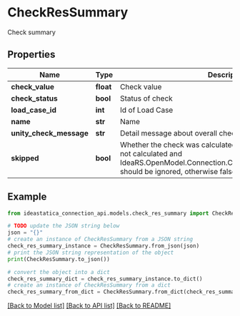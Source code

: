 # CheckResSummary

Check summary

## Properties

Name | Type | Description | Notes
------------ | ------------- | ------------- | -------------
**check_value** | **float** | Check value | [optional] 
**check_status** | **bool** | Status of check | [optional] 
**load_case_id** | **int** | Id of Load Case | [optional] 
**name** | **str** | Name | [optional] 
**unity_check_message** | **str** | Detail message about overall check | [optional] 
**skipped** | **bool** | Whether the check was calculated or not.  If true, the check was not calculated and IdeaRS.OpenModel.Connection.CheckResSummary.CheckValue should be ignored, otherwise false. | [optional] 

## Example

```python
from ideastatica_connection_api.models.check_res_summary import CheckResSummary

# TODO update the JSON string below
json = "{}"
# create an instance of CheckResSummary from a JSON string
check_res_summary_instance = CheckResSummary.from_json(json)
# print the JSON string representation of the object
print(CheckResSummary.to_json())

# convert the object into a dict
check_res_summary_dict = check_res_summary_instance.to_dict()
# create an instance of CheckResSummary from a dict
check_res_summary_from_dict = CheckResSummary.from_dict(check_res_summary_dict)
```
[[Back to Model list]](../README.md#documentation-for-models) [[Back to API list]](../README.md#documentation-for-api-endpoints) [[Back to README]](../README.md)


